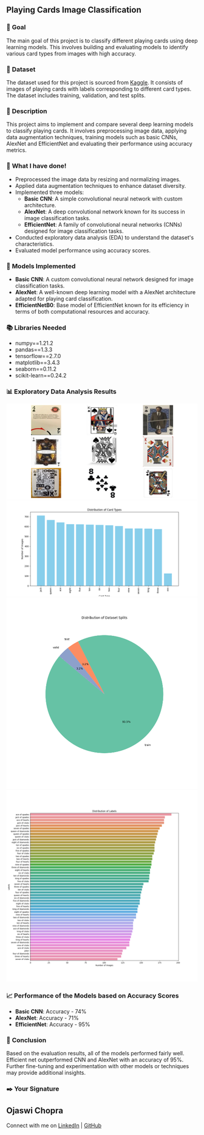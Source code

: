 ## **Playing Cards Image Classification**

### 🎯 **Goal**

The main goal of this project is to classify different playing cards using deep learning models. This involves building and evaluating models to identify various card types from images with high accuracy.

### 🧵 **Dataset**

The dataset used for this project is sourced from [Kaggle](https://www.kaggle.com/datasets/gpiosenka/cards-image-datasetclassification). It consists of images of playing cards with labels corresponding to different card types. The dataset includes training, validation, and test splits.

### 🧾 **Description**

This project aims to implement and compare several deep learning models to classify playing cards. It involves preprocessing image data, applying data augmentation techniques, training models such as basic CNNs, AlexNet and EfficientNet and evaluating their performance using accuracy metrics.

### 🧮 **What I have done!**

- Preprocessed the image data by resizing and normalizing images.
- Applied data augmentation techniques to enhance dataset diversity.
- Implemented three models:
  - **Basic CNN**: A simple convolutional neural network with custom architecture.
  - **AlexNet**: A deep convolutional network known for its success in image classification tasks.
  - **EfficientNet**: A family of convolutional neural networks (CNNs) designed for image classification tasks.
- Conducted exploratory data analysis (EDA) to understand the dataset's characteristics.
- Evaluated model performance using accuracy scores.

### 🚀 **Models Implemented**

- **Basic CNN**: A custom convolutional neural network designed for image classification tasks.
- **AlexNet**: A well-known deep learning model with a AlexNet architecture adapted for playing card classification.
- **EfficientNetB0**: Base model of EfficientNet known for its efficiency in terms of both computational resources and accuracy. 

### 📚 **Libraries Needed**

- numpy==1.21.2
- pandas==1.3.3
- tensorflow==2.7.0
- matplotlib==3.4.3
- seaborn==0.11.2
- scikit-learn==0.24.2

### 📊 **Exploratory Data Analysis Results**

![Dataset Visualization](<../Images/Dataset Visualization.png>)
![Distribution of Card Types](<../Images/Distribution of Card Types.png>)
![Distribution of Dataset Splits](<../Images/Distribution of Dataset Splits.png>)
![Distribution of Labels](<../Images/Distribution of Labels.png>)

### 📈 **Performance of the Models based on Accuracy Scores**

- **Basic CNN**: Accuracy - 74%  
- **AlexNet**: Accuracy - 71%  
- **EfficientNet**: Accuracy - 95%  

### 📢 **Conclusion**

Based on the evaluation results, all of the models performed fairly well. Efficient net outperformed CNN and AlexNet with an accuracy of 95%. Further fine-tuning and experimentation with other models or techniques may provide additional insights.

### ✒️ **Your Signature**

Ojaswi Chopra
---

Connect with me on [LinkedIn](https://www.linkedin.com/ojaswichopra) | [GitHub](https://github.com/ojaswichopra)
